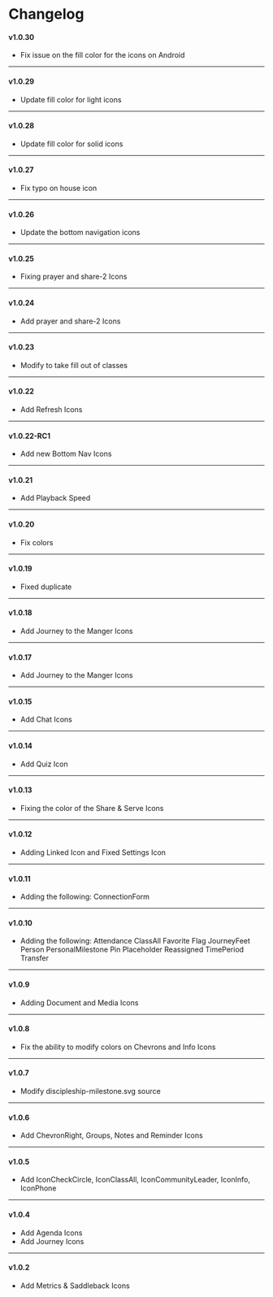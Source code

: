 # Changelog

#### v1.0.30

- Fix issue on the fill color for the icons on Android
---

#### v1.0.29

- Update fill color for light icons
---

#### v1.0.28

- Update fill color for solid icons
---

#### v1.0.27

- Fix typo on house icon
---

#### v1.0.26

- Update the bottom navigation icons
---

#### v1.0.25

- Fixing prayer and share-2 Icons
---

#### v1.0.24

- Add prayer and share-2 Icons
---

#### v1.0.23

- Modify to take fill out of classes
---

#### v1.0.22

- Add Refresh Icons
---

#### v1.0.22-RC1

- Add new Bottom Nav Icons
---

#### v1.0.21

- Add Playback Speed
---

#### v1.0.20

- Fix colors
---

#### v1.0.19

- Fixed duplicate
---

#### v1.0.18

- Add Journey to the Manger Icons
---

#### v1.0.17

- Add Journey to the Manger Icons
---

#### v1.0.15

- Add Chat Icons
---

#### v1.0.14

- Add Quiz Icon
---

#### v1.0.13

- Fixing the color of the Share & Serve Icons
---

#### v1.0.12

- Adding Linked Icon and Fixed Settings Icon
---
#### v1.0.11

- Adding the following:
ConnectionForm
---
#### v1.0.10

- Adding the following:
Attendance
ClassAll
Favorite
Flag
JourneyFeet
Person
PersonalMilestone
Pin
Placeholder
Reassigned
TimePeriod
Transfer

---
#### v1.0.9

- Adding Document and Media Icons

---
#### v1.0.8

- Fix the ability to modify colors on Chevrons and Info Icons

---

#### v1.0.7

- Modify discipleship-milestone.svg source

---

#### v1.0.6

- Add ChevronRight, Groups, Notes and Reminder Icons

---

#### v1.0.5

- Add IconCheckCircle, IconClassAll, IconCommunityLeader, IconInfo, IconPhone

---

#### v1.0.4

- Add Agenda Icons
- Add Journey Icons

---

#### v1.0.2

- Add Metrics & Saddleback Icons
